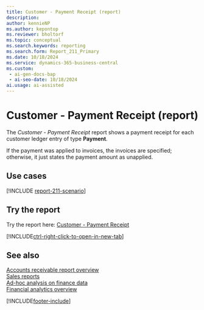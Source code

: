 ```yaml
---
title: Customer - Payment Receipt (report)
description: 
author: kennieNP
ms.author: kepontop
ms.reviewer: bholtorf
ms.topic: conceptual
ms.search.keywords: reporting
ms.search.form: Report_211_Primary
ms.date: 10/18/2024
ms.service: dynamics-365-business-central
ms.custom:
 - ai-gen-docs-bap
 - ai-seo-date: 10/18/2024
ai.usage: ai-assisted
---
```


# Customer - Payment Receipt (report)

The *Customer - Payment Receipt* report shows a payment receipt for each customer ledger entry of type **Payment**. 

If the payment was applied to invoices, the invoices are specified; otherwise, it just states the payment amount as unapplied. 

## Use cases

[!INCLUDE [report-211-scenario](../includes/report-211-scenario-include.md)]

## Try the report

Try the report here: [Customer - Payment Receipt](https://businesscentral.dynamics.com?report=211)

[!INCLUDE[ctrl-right-click-to-open-in-new-tab](../includes/ctrl-right-click-to-open-in-new-tab.md)]


## See also

[Accounts receivable report overview](../receivables-reports.md)  
[Sales reports](../sales-reports.md)  
[Ad-hoc analysis on finance data](../ad-hoc-analysis-finance.md)  
[Financial analytics overview](../bi.md)  

[!INCLUDE[footer-include](../includes/footer-banner.md)]
